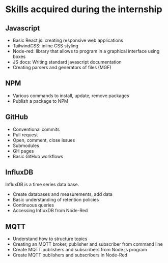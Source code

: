 # Skills acquired during the internship

## Javascript

- Basic React.js: creating responsive web applications
- TailwindCSS: inline CSS styling
- Node-red: library that allows to program in a graphical interface using boxes
- JS docs: Writing standard javascript documentation
- Creating parsers and generators of files (MGF)

## NPM

- Various commands to install, update, remove packages
- Publish a package to NPM

## GitHub

- Conventional commits
- Pull request
- Open, comment, close issues
- Submodules
- GH pages
- Basic GitHub workflows

## InfluxDB

InfluxDB is a time series data base.

- Create databases and measurements, add data
- Basic understanding of retention policies
- Continuous queries
- Accessing InfluxDB from Node-Red

## MQTT

- Understand how to structure topics
- Creating an MQTT broker, publisher and subscriber from command line
- Create MQTT publishers and subscribers from Node.js program
- Create MQTT publishers and subscribers in Node-Red

